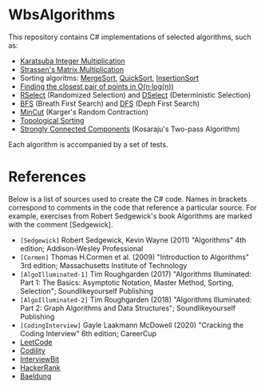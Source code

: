 # WbsAlgorithms

This repository contains C# implementations of selected algorithms, such as: 

* [Karatsuba Integer Multiplication](./WbsAlgorithms/Arithmetic/IntegerMultiplication.cs)
* [Strassen's Matrix Multiplication](./WbsAlgorithms/Arithmetic/MatrixMultiplication.cs)
* Sorting algoritms: [MergeSort](./WbsAlgorithms/Sorting/MergeSort.cs), [QuickSort](./WbsAlgorithms/Sorting/QuickSort.cs), [InsertionSort](./WbsAlgorithms/Sorting/InsertionSort.cs)
* [Finding the closest pair of points in O(n&#183;log(n))](./WbsAlgorithms/PairPointMinMax/ClosestPair2D.cs)
* [RSelect](./WbsAlgorithms/Searching/RSelect.cs) (Randomized Selection) and [DSelect](./WbsAlgorithms/Searching/DSelect.cs) (Deterministic Selection)
* [BFS](./WbsAlgorithms/Graphs/BreathFirstSearch.cs) (Breath First Search) and [DFS](./WbsAlgorithms/Graphs/DepthFirstSearch.cs) (Deph First Search)
* [MinCut](./WbsAlgorithms/Graphs/MinCut.cs) (Karger's Random Contraction)
* [Topological Sorting](./WbsAlgorithms/Graphs/TopologicalSorting.cs)
* [Strongly Connected Components](./WbsAlgorithms/Graphs/StronglyConnectedComponents.cs) (Kosaraju's Two-pass Algorithm) 

Each algorithm is accompanied by a set of tests.

# References

Below is a list of sources used to create the C# code. Names in brackets correspond to comments in the code 
that reference a particular source. For example, exercises from Robert Sedgewick's book Algorithms are marked 
with the comment [Sedgewick].

- ``[Sedgewick]`` Robert Sedgewick, Kevin Wayne (2011) "Algorithms" 4th edition; Addison-Wesley Professional
- ``[Cormen]`` Thomas H.Cormen et al. (2009) "Introduction to Algorithms" 3rd edition; Massachusetts Institute of Technology
- ``[AlgoIlluminated-1]`` Tim Roughgarden (2017) "Algorithms Illuminated: Part 1: The Basics: Asymptotic Notation, Master Method, Sorting, Selection"; Soundlikeyourself Publishing
- ``[AlgoIlluminated-2]`` Tim Roughgarden (2018) "Algorithms Illuminated: Part 2: Graph Algorithms and Data Structures"; Soundlikeyourself Publishing
- ``[CodingInterview]`` Gayle Laakmann McDowell (2020) "Cracking the Coding Interview" 6th edition; CareerCup
- [LeetCode](https://leetcode.com/problemset/)
- [Codility](https://app.codility.com/programmers/lessons)
- [InterviewBit](https://www.interviewbit.com/coding-interview-questions/)
- [HackerRank](https://www.hackerrank.com/challenges/crush/problem)
- [Baeldung](https://www.baeldung.com/cs/)







